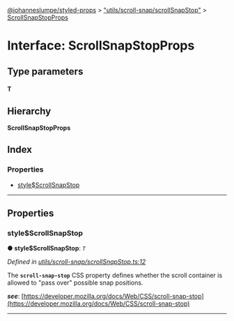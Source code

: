 [@johanneslumpe/styled-props](../README.md) > ["utils/scroll-snap/scrollSnapStop"](../modules/_utils_scroll_snap_scrollsnapstop_.md) > [ScrollSnapStopProps](../interfaces/_utils_scroll_snap_scrollsnapstop_.scrollsnapstopprops.md)

# Interface: ScrollSnapStopProps

## Type parameters
#### T 
## Hierarchy

**ScrollSnapStopProps**

## Index

### Properties

* [style$ScrollSnapStop](_utils_scroll_snap_scrollsnapstop_.scrollsnapstopprops.md#style_scrollsnapstop)

---

## Properties

<a id="style_scrollsnapstop"></a>

###  style$ScrollSnapStop

**● style$ScrollSnapStop**: *`T`*

*Defined in [utils/scroll-snap/scrollSnapStop.ts:12](https://github.com/johanneslumpe/styled-props/blob/8e709f1/src/utils/scroll-snap/scrollSnapStop.ts#L12)*

The **`scroll-snap-stop`** CSS property defines whether the scroll container is allowed to "pass over" possible snap positions.

*__see__*: [https://developer.mozilla.org/docs/Web/CSS/scroll-snap-stop](https://developer.mozilla.org/docs/Web/CSS/scroll-snap-stop)

___


